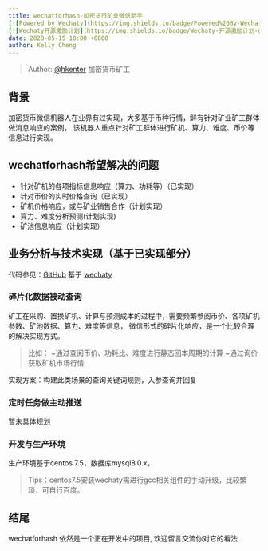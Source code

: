 ```yaml
---
title: wechatforhash-加密货币矿业微信助手
[![Powered by Wechaty](https://img.shields.io/badge/Powered%20By-Wechaty-green.svg)](https://github.com/chatie/wechaty)
[![Wechaty开源激励计划](https://img.shields.io/badge/Wechaty-开源激励计划-green.svg)](https://github.com/juzibot/Welcome/wiki/Everything-about-Wechaty)
date: 2020-05-15 18:00 +0800
author: Kelly Cheng
---
```

> Author: [@hkenter](https://github.com/hkenter) 加密货币矿工
<!--more-->
## 背景
加密货币微信机器人在业界有过实现，大多基于币种行情，鲜有针对矿业矿工群体做消息响应的案例，
该机器人重点针对矿工群体进行矿机、算力、难度、币价等信息进行实现。

## wechatforhash希望解决的问题
- 针对矿机的各项指标信息响应（算力、功耗等）（已实现）
- 针对币价的实时价格查询（已实现）
- 矿机价格响应，或与矿业销售合作（计划实现）
- 算力、难度分析预测(计划实现)
- 矿池信息响应（计划实现）

## 业务分析与技术实现（基于已实现部分）
代码参见：[GitHub](https://github.com/hkenter/wechatforhash)
基于 [wechaty](https://github.com/hkenter/wechatforhash)
### 碎片化数据被动查询 ###
矿工在采购、置换矿机、计算与预测成本的过程中，需要频繁参阅币价、各项矿机参数、矿池数据、算力、难度等信息，
微信形式的碎片化响应，是一个比较合理的解决实现方式。

> 比如：
~通过查阅币价、功耗比、难度进行静态回本周期的计算
~通过询价获取矿机市场行情

实现方案：构建此类场景的查询关键词规则，入参查询并回复

### 定时任务做主动推送 ###
暂未具体规划
 
### 开发与生产环境 ###
生产环境基于centos 7.5，数据库mysql8.0.x。

> Tips：centos7.5安装wechaty需进行gcc相关组件的手动升级，比较繁琐，可自行百度。

 
## 结尾
wechatforhash 依然是一个正在开发中的项目, 欢迎留言交流你对它的看法
